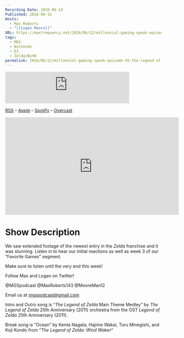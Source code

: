 ```yaml
---
Recording Date: 2016-06-14
Published: 2016-06-15
Hosts:
  - Max Roberts
  - "[[Logan Moore]]"
URL: https://maxfrequency.net/2016/06/12/millennial-gaming-speak-episode-45-the-legend-of-zelda-breath-of-the-wild-reaction/
tags:
  - MGS
  - Nintendo
  - E3
  - Zelda/BotW
permalink: 2016/06/12/millennial-gaming-speak-episode-45-the-legend-of-zelda-breath-of-the-wild-reaction/
---
```

<iframe src="https://podcasters.spotify.com/pod/show/millennialgamingspeak/embed/episodes/Episode-45-The-Legend-of-Zelda-Breath-of-the-Wild-Reaction-e1adhst/a-a6ts45h" height="102px" width="400px" frameborder="0" scrolling="no"></iframe>

[RSS](https://anchor.fm/s/74aa3858/podcast/rss) – [Apple](https://podcasts.apple.com/us/podcast/episode-3-gdc-wrap-up/id1000915981?i=1000542222515) – [Spotify](https://open.spotify.com/episode/7wePXT4Bt22LWifVLx3n8y) – [Overcast](https://overcast.fm/+EtIgeWxEU)

<div class=iframe-container>
<iframe width="560" height="315" src="https://www.youtube-nocookie.com/embed/8UFNT8o5Ko8?si=Lz66CiZpRgNSuC_J" title="YouTube video player" frameborder="0" allow="accelerometer; autoplay; clipboard-write; encrypted-media; gyroscope; picture-in-picture; web-share" allowfullscreen></iframe>
</div>

# Show Description

We saw extended footage of the newest entry in the *Zelda* franchise and it was stunning. Listen in to hear our initial reactions as well as week 3 of our “Favorite Games” segment.

Make sure to listen until the very end this week!

Follow Max and Logan on Twitter!

@MGSpodcast
@MaxRoberts143
@MooreMan12

Email us at mgspodcast@gmail.com

Intro and Outro song is “*The Legend of Zelda* Main Theme Medley” by *The Legend of Zelda* 25th Anniversary (2011) orchestra from the OST *Legend of Zelda* 25th Anniversary (2011).

Break song is “Ocean” by Kenta Nagata, Hajime Wakai, Toru Minegishi, and Koji Kondo from “*The Legend of Zelda: Wind Waker*“